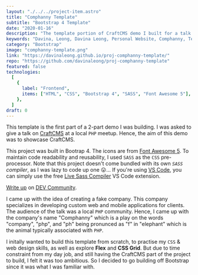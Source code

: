 ```yaml
---
layout: "./../../project-item.astro"
title: "Comphanny Template"
subtitle: "Bootstrap 4 Template"
date: "2020-01-16"
description: "The template portion of CraftCMS demo I built for a talk."
keywords: "Davina, Leong, Davina Leong, Personal Website, Comphanny, Template, Comphanny Template, HTML, CSS, SASS, Font Awesome 5, Bootstrap 4"
category: "Bootstrap"
image: "comphanny-template.png"
link: "https://davinaleong.github.io/proj-comphanny-template/"
repo: "https://github.com/davinaleong/proj-comphanny-template"
featured: false
technologies:
  [
    {
      label: "Frontend",
      items: ["HTML", "CSS", "Bootstrap 4", "SASS", "Font Awesome 5"],
    },
  ]
draft: 0
---
```


This template is the first part of a 2-part demo I was building. I was asked to give a talk on [CraftCMS](https://craftcms.com/) at a local `PHP` meetup. Hence, the aim of this demo was to showcase CraftCMS.

This project was built in Bootrap 4. The icons are from [Font Awesome 5](https://fontawesome.com/). To maintain code readability and reusability, I used `SASS` as the `CSS` pre-processor. Note that this project doesn't come bundled with its own _`SASS` compiler_, as I was lazy to code up one 😛... If you're using [VS Code](https://code.visualstudio.com/), you can simply use the free [Live Sass Compiler](https://marketplace.visualstudio.com/items?itemName=ritwickdey.live-sass) VS Code extension.

[Write up](https://dev.to/davinaleong/released-my-first-bootstrap-4-template-2b00) on [DEV Community](https://dev.to/).

I came up with the idea of creating a fake company. This company specializes in developing custom web and mobile applications for clients. The audience of the talk was a local `PHP` community. Hence, I came up with the company's name "Comphanny" which is a play on the words "company", "php", and "ph" being pronunced as "f" in "elephant" which is the animal typically associated with `PHP`.

I initally wanted to build this template from scratch, to practise my `CSS` & web design skills, as well as explore **Flex** and **CSS Grid**. But due to time constraint from my day job, and still having the CraftCMS part of the project to build, I felt it was too ambitious. So I decided to go building off Bootstrap since it was what I was familiar with.
